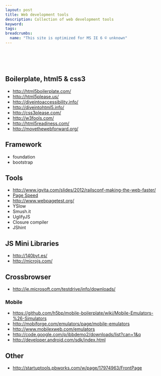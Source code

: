 ```yaml
---
layout: post
title: Web development tools
description: Collection of web development tools
keyword:
tags:
breadcrumbs:
  name: "This site is optimized for MS IE 6 © unknown"
---
```


<br><br><br>

## Boilerplate, html5 & css3

 - http://html5boilerplate.com/
 - http://html5please.us/
 - http://diveintoaccessibility.info/
 - http://diveintohtml5.info/
 - http://css3please.com/
 - http://w3fools.com/
 - http://html5readiness.com/
 - http://movethewebforward.org/

## Framework

 - foundation
 - bootstrap

## Tools

 - http://www.igvita.com/slides/2012/railsconf-making-the-web-faster/
 - [Page Speed](https://developers.google.com/speed/pagespeed/insights)
 - http://www.webpagetest.org/
 - YSlow
 - Smush.it
 - UglifyJS
 - Closure compiler
 - JShint

## JS Mini Libraries

 - http://140byt.es/
 - http://microjs.com/

## Crossbrowser

 - http://ie.microsoft.com/testdrive/info/downloads/

 
### Mobile
 - https://github.com/h5bp/mobile-boilerplate/wiki/Mobile-Emulators-%26-Simulators
 - http://mobiforge.com/emulators/page/mobile-emulators
 - http://www.mobilexweb.com/emulators
 - http://code.google.com/p/ibbdemo2/downloads/list?can=1&q
 - http://developer.android.com/sdk/index.html

## Other
 - http://startuptools.pbworks.com/w/page/17974963/FrontPage
